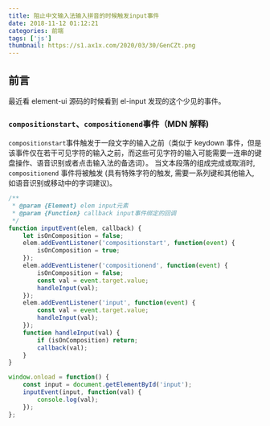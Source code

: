 ```yaml
---
title: 阻止中文输入法输入拼音的时候触发input事件
date: 2018-11-12 01:12:21
categories: 前端
tags: ['js']
thumbnail: https://s1.ax1x.com/2020/03/30/GenCZt.png
---
```


## 前言

最近看 element-ui 源码的时候看到 el-input 发现的这个少见的事件。

<!--more-->

### `compositionstart`、`compositionend`事件（MDN 解释)

`compositionstart`事件触发于一段文字的输入之前（类似于 keydown 事件，但是该事件仅在若干可见字符的输入之前，而这些可见字符的输入可能需要一连串的键盘操作、语音识别或者点击输入法的备选词）。
当文本段落的组成完成或取消时, `compositionend` 事件将被触发 (具有特殊字符的触发, 需要一系列键和其他输入, 如语音识别或移动中的字词建议)。

```javascript
/**
 * @param {Element} elem input元素
 * @param {Function} callback input事件绑定的回调
 */
function inputEvent(elem, callback) {
	let isOnComposition = false;
	elem.addEventListener('compositionstart', function(event) {
		isOnComposition = true;
	});
	elem.addEventListener('compositionend', function(event) {
		isOnComposition = false;
		const val = event.target.value;
		handleInput(val);
	});
	elem.addEventListener('input', function(event) {
		const val = event.target.value;
		handleInput(val);
	});
	function handleInput(val) {
		if (isOnComposition) return;
		callback(val);
	}
}

window.onload = function() {
	const input = document.getElementById('input');
	inputEvent(input, function(val) {
		console.log(val);
	});
};
```
